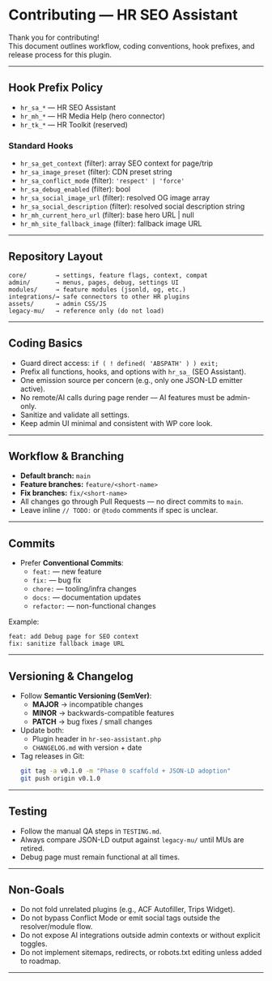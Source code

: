 # Contributing — HR SEO Assistant

Thank you for contributing!  
This document outlines workflow, coding conventions, hook prefixes, and release process for this plugin.

---

## Hook Prefix Policy
- `hr_sa_*` — HR SEO Assistant
- `hr_mh_*` — HR Media Help (hero connector)
- `hr_tk_*` — HR Toolkit (reserved)

### Standard Hooks
- `hr_sa_get_context` (filter): array SEO context for page/trip
- `hr_sa_image_preset` (filter): CDN preset string
- `hr_sa_conflict_mode` (filter): `'respect' | 'force'`
- `hr_sa_debug_enabled` (filter): bool
- `hr_sa_social_image_url` (filter): resolved OG image array
- `hr_sa_social_description` (filter): resolved social description string
- `hr_mh_current_hero_url` (filter): base hero URL | null
- `hr_mh_site_fallback_image` (filter): fallback image URL

---

## Repository Layout
```
core/        → settings, feature flags, context, compat
admin/       → menus, pages, debug, settings UI
modules/     → feature modules (jsonld, og, etc.)
integrations/→ safe connectors to other HR plugins
assets/      → admin CSS/JS
legacy-mu/   → reference only (do not load)
```

---

## Coding Basics
- Guard direct access: `if ( ! defined( 'ABSPATH' ) ) exit;`
- Prefix all functions, hooks, and options with `hr_sa_` (SEO Assistant).
- One emission source per concern (e.g., only one JSON-LD emitter active).
- No remote/AI calls during page render — AI features must be admin-only.
- Sanitize and validate all settings.
- Keep admin UI minimal and consistent with WP core look.

---

## Workflow & Branching
- **Default branch:** `main`
- **Feature branches:** `feature/<short-name>`
- **Fix branches:** `fix/<short-name>`
- All changes go through Pull Requests — no direct commits to `main`.
- Leave inline `// TODO:` or `@todo` comments if spec is unclear.

---

## Commits
- Prefer **Conventional Commits**:
  - `feat:` — new feature
  - `fix:` — bug fix
  - `chore:` — tooling/infra changes
  - `docs:` — documentation updates
  - `refactor:` — non-functional changes

Example:
```
feat: add Debug page for SEO context
fix: sanitize fallback image URL
```

---

## Versioning & Changelog
- Follow **Semantic Versioning (SemVer)**:
  - **MAJOR** → incompatible changes
  - **MINOR** → backwards-compatible features
  - **PATCH** → bug fixes / small changes
- Update both:
  - Plugin header in `hr-seo-assistant.php`
  - `CHANGELOG.md` with version + date
- Tag releases in Git:
  ```bash
  git tag -a v0.1.0 -m "Phase 0 scaffold + JSON-LD adoption"
  git push origin v0.1.0
  ```

---

## Testing
- Follow the manual QA steps in `TESTING.md`.
- Always compare JSON-LD output against `legacy-mu/` until MUs are retired.
- Debug page must remain functional at all times.

---

## Non-Goals
- Do not fold unrelated plugins (e.g., ACF Autofiller, Trips Widget).
- Do not bypass Conflict Mode or emit social tags outside the resolver/module flow.
- Do not expose AI integrations outside admin contexts or without explicit toggles.
- Do not implement sitemaps, redirects, or robots.txt editing unless added to roadmap.

---
